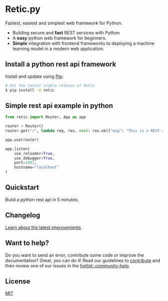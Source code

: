 # Retic.<span></span>py

Fastest, easiest and simplest web framework for Python.

* Building secure and **fast** REST services with Python
* A **easy** python web framework for beginners.
* **Simple** integration with frontend frameworks to deploying a machine learning model in a modern web application.

## Install a python rest api framework

Install and update using [Pip](https://pypi.org/):

```sh
# Get the latest stable release of Retic
$ pip install -U retic
```

## Simple rest api example in python

```python
from retic import Router, App as app

router = Router()
router.get("/", lambda req, res, next: res.ok({"msg": "This is a REST api Python example. Welcome to Retic ^^."}))

app.use(router)

app.listen(
    use_reloader=True,
    use_debugger=True,
    port=1801,
    hostname="localhost"
)
```

## Quickstart

Build a python rest api in 5 minutes.

## Changelog

[Learn about the latest improvements][changelog].

## Want to help?

Do you want to send an error, contribute some code or improve the documentation? Great, you can do it! Read our guidelines to [contribute][contribute] and then review one of our issues in the [hotlist: community-help][hotlist].

## License

[MIT][LICENSE]

[LICENSE]: https://github.com/reticpy/retic/blob/dev_initial_app/LICENSE
[changelog]: https://github.com/reticpy/retic/blob/dev_initial_app/CHANGELOG.md
[contribute]: https://github.com/reticpy/retic/blob/dev_initial_app/CONTRIBUTING.md
[hotlist]: https://github.com/reticpy/retic/labels/hotlist%3A%20community-hel